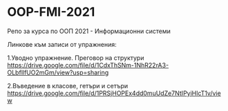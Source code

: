 # OOP-FMI-2021
Репо за курса по ООП 2021 - Информационни системи

Линкове към записи от упражнения:

1.Уводно упражнение. Преговор на структури
https://drive.google.com/file/d/1CdxThSNm-1NhR22rA3-OLbfllfUO2mGm/view?usp=sharing 

2.Въведение в класове, гетъри и сетъри
https://drive.google.com/file/d/1PRSjHOPEx4dd0muUdZe7NtIPyiHlcT1v/view
